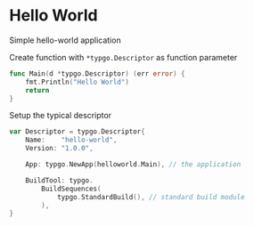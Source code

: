 # Hello World

Simple hello-world application

Create function with `*typgo.Descriptor` as function parameter
```go
func Main(d *typgo.Descriptor) (err error) {
	fmt.Println("Hello World")
	return
}
```

Setup the typical descriptor
```go
var Descriptor = typgo.Descriptor{
	Name:    "hello-world",
	Version: "1.0.0",

	App: typgo.NewApp(helloworld.Main), // the application

	BuildTool: typgo.
		BuildSequences(
			typgo.StandardBuild(), // standard build module
		),
}
```
